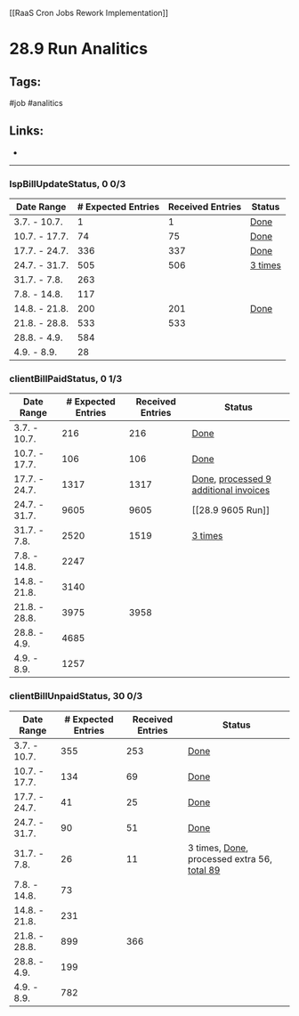 [[RaaS Cron Jobs Rework Implementation]]

# 28.9 Run Analitics

## Tags:
#job #analitics

## Links:
- 
---

### lspBillUpdateStatus, 0 0/3
**Date Range** | **# Expected Entries** | **Received Entries** | **Status**
---------- | ------------------ | ---------------- | ------
3.7. - 10.7. |         1        |        1         | [Done](https://one.newrelic.com/logger?account=1747307&duration=86400000&state=1b4d296f-3bac-4158-a4d6-0edd49f1836f)
10.7. - 17.7. |        74       |        75        | [Done](https://one.newrelic.com/logger?account=1747307&duration=86400000&state=04807262-2b8d-c5a7-ca97-2c85873f879b)
17.7. - 24.7. |        336      |        337       | [Done](https://one.newrelic.com/logger?account=1747307&duration=86400000&state=6a890969-c663-02f0-de8c-3678a4cd3fd3)
24.7. - 31.7.|         505      |        506       | [3 times](https://one.newrelic.com/logger?account=1747307&duration=86400000&state=7d554e38-a9e2-b688-9e7b-939be013bd95)
31.7. - 7.8. |         263      |                  |
7.8. - 14.8. |         117      |                  |
14.8. - 21.8. |        200      |        201       | [Done](https://one.newrelic.com/logger?account=1747307&duration=86400000&state=4aa0b544-1ac2-c747-cb3f-74b4a7947bf2)
21.8. - 28.8. |        533      |        533       |
28.8. - 4.9. |         584      |                  |
4.9. - 8.9. |          28       |                  |


### clientBillPaidStatus, 0 1/3
**Date Range** | **# Expected Entries** | **Received Entries** | **Status**
---------- | ------------------ | ---------------- | ------
3.7. - 10.7. |     216     |          216          | [Done](https://one.newrelic.com/logger?account=1747307&duration=86400000&state=1ce8e0e8-01eb-eb5f-51a6-0642e4cbbe67)
10.7. - 17.7. |    106      |         106          | [Done](https://one.newrelic.com/logger?account=1747307&duration=86400000&state=25f409d5-24c6-2cdc-ecc5-5de0c939e100)
17.7. - 24.7. |    1317      |        1317         | [Done](https://one.newrelic.com/logger?account=1747307&duration=86400000&state=ebd1dd96-3014-659c-b66b-c1990d2fecbc), [processed 9 additional invoices](https://one.newrelic.com/logger?account=1747307&duration=86400000&state=a0999c46-3aed-7548-c862-85eda1ff65ba)
24.7. - 31.7.|      9605     |        9605         | [[28.9 9605 Run]]
31.7. - 7.8. |      2520     |        1519         | [3 times](https://one.newrelic.com/logger?account=1747307&duration=86400000&state=629057df-ec37-a7be-6f84-7e2c78e6f88f)
7.8. - 14.8. |      2247      |                    |
14.8. - 21.8. |     3140     |                     |
21.8. - 28.8. |     3975     |        3958         | 
28.8. - 4.9. |      4685     |                     |
4.9. - 8.9. |      1257      |                     |

### clientBillUnpaidStatus, 30 0/3
**Date Range** | **# Expected Entries** | **Received Entries** | **Status** 
---------- | ------------------ | ---------------- | ------
3.7. - 10.7. |     355     |           253         | [Done](https://one.newrelic.com/logger?account=1747307&duration=86400000&state=1b4d296f-3bac-4158-a4d6-0edd49f1836f)
10.7. - 17.7. |    134      |          69          | [Done](https://one.newrelic.com/logger?account=1747307&duration=86400000&state=d7f2a622-f50c-018c-a6dc-327399593c2d)
17.7. - 24.7. |    41      |           25          | [Done](https://one.newrelic.com/logger?account=1747307&duration=86400000&state=08f28a1c-cbb6-d704-0bb2-bf0527ab9537)
24.7. - 31.7.|     90      |           51          | [Done](https://one.newrelic.com/logger?account=1747307&duration=86400000&state=6822715e-329c-63d1-c875-33ba31ed0fb2)
31.7. - 7.8. |     26      |           11          | 3 times, [Done](https://one.newrelic.com/logger?account=1747307&duration=86400000&state=74b10664-7303-1982-3029-210f51fe2a59), processed extra 56, [total 89](https://one.newrelic.com/logger?account=1747307&duration=86400000&state=ac2dd298-32fb-0746-9409-4d74530ae69b)
7.8. - 14.8. |     73       |                      |
14.8. - 21.8. |    231      |                      |
21.8. - 28.8. |    899      |          366         |
28.8. - 4.9. |     199      |                      |
4.9. - 8.9. |      782      |                      |
